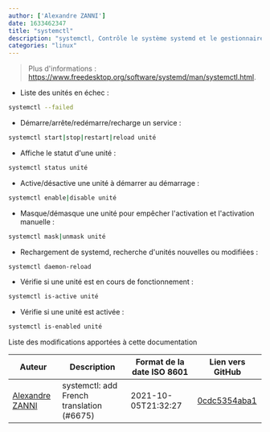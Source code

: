 ```yaml
---
author: ['Alexandre ZANNI']
date: 1633462347
title: "systemctl"
description: "systemctl, Contrôle le système systemd et le gestionnaire de services."
categories: "linux"
---
```

> Plus d'informations : <https://www.freedesktop.org/software/systemd/man/systemctl.html>.

- Liste des unités en échec :

```bash
systemctl --failed
```

- Démarre/arrête/redémarre/recharge un service :

```bash
systemctl start|stop|restart|reload unité
```

- Affiche le statut d'une unité :

```bash
systemctl status unité
```

- Active/désactive une unité à démarrer au démarrage :

```bash
systemctl enable|disable unité
```

- Masque/démasque une unité pour empêcher l'activation et l'activation manuelle :

```bash
systemctl mask|unmask unité
```

- Rechargement de systemd, recherche d'unités nouvelles ou modifiées :

```bash
systemctl daemon-reload
```

- Vérifie si une unité est en cours de fonctionnement :

```bash
systemctl is-active unité
```

- Vérifie si une unité est activée :

```bash
systemctl is-enabled unité
```
Liste des modifications apportées à cette documentation


Auteur | Description | Format de la date ISO 8601 | Lien vers GitHub
------|-----|-----|-----
[Alexandre ZANNI](mailto:16578570+noraj@users.noreply.github.com) | systemctl: add French translation (#6675) | 2021-10-05T21:32:27 | [0cdc5354aba1](https://github.com/tldr-pages/tldr/commit/0cdc5354aba171cb8765ecff71d583c434abe928)

